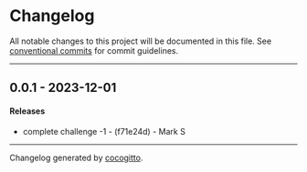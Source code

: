 # Changelog
All notable changes to this project will be documented in this file. See [conventional commits](https://www.conventionalcommits.org/) for commit guidelines.

- - -
## 0.0.1 - 2023-12-01
#### Releases
- complete challenge -1 - (f71e24d) - Mark S

- - -

Changelog generated by [cocogitto](https://github.com/cocogitto/cocogitto).